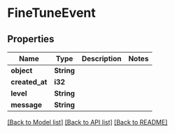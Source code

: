 # FineTuneEvent

## Properties
Name | Type | Description | Notes
------------ | ------------- | ------------- | -------------
**object** | **String** |  | 
**created_at** | **i32** |  | 
**level** | **String** |  | 
**message** | **String** |  | 

[[Back to Model list]](../README.md#documentation-for-models) [[Back to API list]](../README.md#documentation-for-api-endpoints) [[Back to README]](../README.md)


